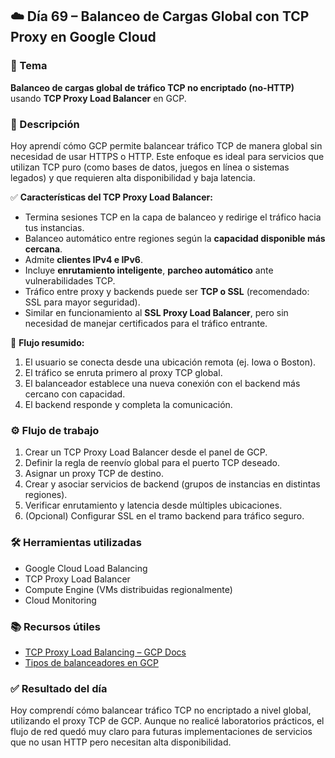 ## ☁️ Día 69 – Balanceo de Cargas Global con TCP Proxy en Google Cloud

### 🧠 Tema

**Balanceo de cargas global de tráfico TCP no encriptado (no-HTTP)** usando **TCP Proxy Load Balancer** en GCP.

### 🧠 Descripción

Hoy aprendí cómo GCP permite balancear tráfico TCP de manera global sin necesidad de usar HTTPS o HTTP. Este enfoque es ideal para servicios que utilizan TCP puro (como bases de datos, juegos en línea o sistemas legados) y que requieren alta disponibilidad y baja latencia.

✅ **Características del TCP Proxy Load Balancer:**

- Termina sesiones TCP en la capa de balanceo y redirige el tráfico hacia tus instancias.
- Balanceo automático entre regiones según la **capacidad disponible más cercana**.
- Admite **clientes IPv4 e IPv6**.
- Incluye **enrutamiento inteligente**, **parcheo automático** ante vulnerabilidades TCP.
- Tráfico entre proxy y backends puede ser **TCP o SSL** (recomendado: SSL para mayor seguridad).
- Similar en funcionamiento al **SSL Proxy Load Balancer**, pero sin necesidad de manejar certificados para el tráfico entrante.

🔁 **Flujo resumido:**

1. El usuario se conecta desde una ubicación remota (ej. Iowa o Boston).
2. El tráfico se enruta primero al proxy TCP global.
3. El balanceador establece una nueva conexión con el backend más cercano con capacidad.
4. El backend responde y completa la comunicación.

### ⚙️ Flujo de trabajo

1. Crear un TCP Proxy Load Balancer desde el panel de GCP.
2. Definir la regla de reenvío global para el puerto TCP deseado.
3. Asignar un proxy TCP de destino.
4. Crear y asociar servicios de backend (grupos de instancias en distintas regiones).
5. Verificar enrutamiento y latencia desde múltiples ubicaciones.
6. (Opcional) Configurar SSL en el tramo backend para tráfico seguro.

### 🛠️ Herramientas utilizadas

- Google Cloud Load Balancing
- TCP Proxy Load Balancer
- Compute Engine (VMs distribuidas regionalmente)
- Cloud Monitoring

### 📚 Recursos útiles

- [TCP Proxy Load Balancing – GCP Docs](https://cloud.google.com/load-balancing/docs/tcp)
- [Tipos de balanceadores en GCP](https://cloud.google.com/load-balancing/docs)

### ✅ Resultado del día

Hoy comprendí cómo balancear tráfico TCP no encriptado a nivel global, utilizando el proxy TCP de GCP. Aunque no realicé laboratorios prácticos, el flujo de red quedó muy claro para futuras implementaciones de servicios que no usan HTTP pero necesitan alta disponibilidad.
